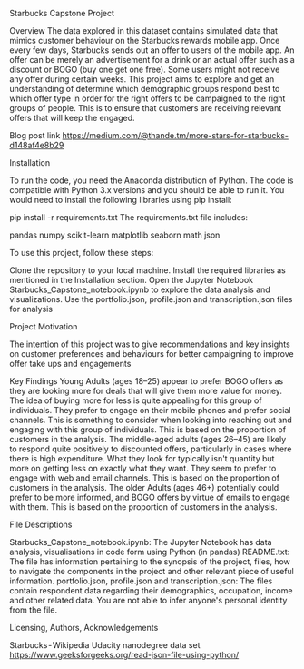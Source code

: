 Starbucks Capstone Project

Overview
The data explored in this dataset contains simulated data that mimics customer behaviour on the Starbucks rewards mobile app. Once every few days, Starbucks sends out an offer to users of the mobile app. An offer can be merely an advertisement for a drink or an actual offer such as a discount or BOGO (buy one get one free). Some users might not receive any offer during certain weeks.
This project aims to explore and get an understanding of determine which demographic groups respond best to which offer type in order for the right offers to be campaigned to the right groups of people. This is to ensure that customers are receiving relevant offers that will keep the engaged.

Blog post link
https://medium.com/@thande.tm/more-stars-for-starbucks-d148af4e8b29

Installation

To run the code, you need the Anaconda distribution of Python. The code is compatible with Python 3.x versions and you should be able to run it. You would need to install the following libraries using pip install:

pip install -r requirements.txt
The requirements.txt file includes:

pandas
numpy
scikit-learn
matplotlib
seaborn
math
json

To use this project, follow these steps:

Clone the repository to your local machine.
Install the required libraries as mentioned in the Installation section.
Open the Jupyter Notebook Starbucks_Capstone_notebook.ipynb to explore the data analysis and visualizations.
Use the portfolio.json, profile.json and transcription.json files for analysis

Project Motivation

The intention of this project was to give recommendations and key insights on customer preferences and behaviours for better campaigning to improve offer take ups and engagements


Key Findings
Young Adults (ages 18–25) appear to prefer BOGO offers as they are looking more for deals that will give them more value for money. The idea of buying more for less is quite appealing for this group of individuals. They prefer to engage on their mobile phones and prefer social channels. This is something to consider when looking into reaching out and engaging with this group of individuals. This is based on the proportion of customers in the analysis.
The middle-aged adults (ages 26–45) are likely to respond quite positively to discounted offers, particularly in cases where there is high expenditure. What they look for typically isn't quantity but more on getting less on exactly what they want. They seem to prefer to engage with web and email channels. This is based on the proportion of customers in the analysis.
The older Adults (ages 46+) potentially could prefer to be more informed, and BOGO offers by virtue of emails to engage with them. This is based on the proportion of customers in the analysis.

File Descriptions

Starbucks_Capstone_notebook.ipynb: The Jupyter Notebook has data analysis, visualisations in code form using Python (in pandas)
README.txt: The file has information pertaining to the synopsis of the project, files, how to navigate the components in the project and other relevant piece of useful information.
portfolio.json, profile.json and transcription.json: The files contain respondent data regarding their demographics, occupation, income and other related data. You are not able to infer anyone's personal identity from the file.

Licensing, Authors, Acknowledgements

Starbucks - Wikipedia
Udacity nanodegree data set
https://www.geeksforgeeks.org/read-json-file-using-python/
